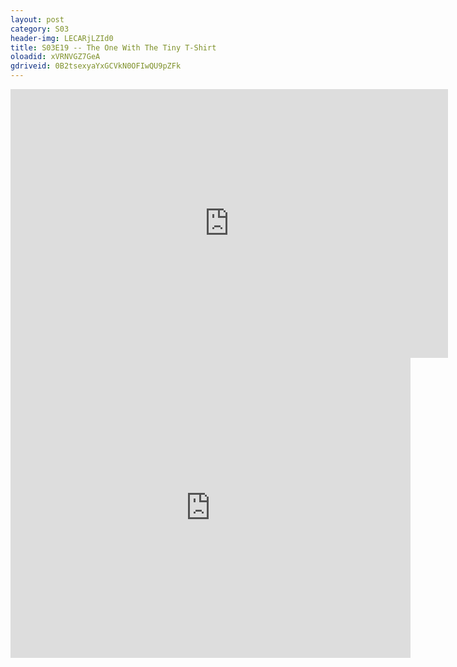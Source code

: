 ```yaml
---
layout: post 
category: S03 
header-img: LECARjLZId0 
title: S03E19 -- The One With The Tiny T-Shirt 
oloadid: xVRNVGZ7GeA 
gdriveid: 0B2tsexyaYxGCVkN0OFIwQU9pZFk 
--- 
```

<!--more--> 
<iframe src='https://openload.co/embed/xVRNVGZ7GeA/' width='700' height='430' frameborder='0' scrolling='no' allowfullscreen='allowfullscreen'></iframe> 
<iframe src='https://drive.google.com/file/d/0B2tsexyaYxGCVkN0OFIwQU9pZFk/preview' width='640' height='480' frameborder='0' scrolling='no' allowfullscreen='allowfullscreen'></iframe> 